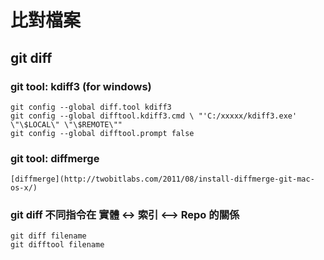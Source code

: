 # 比對檔案

## git diff

### git tool: kdiff3 (for windows)

	git config --global diff.tool kdiff3
	git config --global difftool.kdiff3.cmd \ "'C:/xxxxx/kdiff3.exe' \"\$LOCAL\" \"\$REMOTE\""
	git config --global difftool.prompt false
	
### git tool: diffmerge

	[diffmerge](http://twobitlabs.com/2011/08/install-diffmerge-git-mac-os-x/)

### git diff 不同指令在 實體 <-> 索引 <--> Repo 的關係

	git diff filename
	git difftool filename